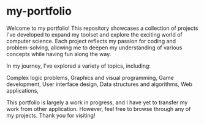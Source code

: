 # my-portfolio

Welcome to my portfolio! This repository showcases a collection of projects I've developed to expand my toolset and explore the exciting world of computer science. Each project reflects my passion for coding and problem-solving, allowing me to deepen my understanding of various concepts while having fun along the way.

In my journey, I’ve explored a variety of topics, including:

Complex logic problems, 
Graphics and visual programming, 
Game development, 
User interface design, 
Data structures and algorithms, 
Web applications, 

This portfolio is largely a work in progress, and I have yet to transfer my work from other application. However, feel free to browse through any of my projects. Thank you for visiting!

